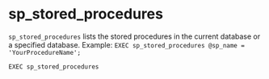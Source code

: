 # sp_stored_procedures

`sp_stored_procedures` lists the stored procedures in the current database or a specified database.
Example: `EXEC sp_stored_procedures @sp_name = 'YourProcedureName';`

```
EXEC sp_stored_procedures
```
